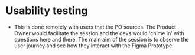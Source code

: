# Usability testing

- This is done remotely with users that the PO sources. The Product Owner would facilitate the session and the devs would 'chime in' with questions here and there. The main aim of the session is to observe the user journey and see how they interact with the Figma Prototype.

